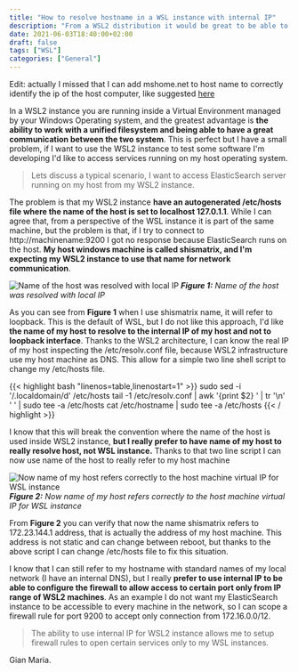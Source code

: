 ```yaml
---
title: "How to resolve hostname in a WSL instance with internal IP"
description: "From a WSL2 distribution it would be great to be able to contact the host computer with IP address of the virtual Network and not with some other network address."
date: 2021-06-03T18:40:00+02:00
draft: false
tags: ["WSL"]
categories: ["General"]
---
```


Edit: actually I missed that I can add mshome.net to host name to correctly identify the ip of the host computer, like suggested [here](https://github.com/alkampfergit/personal-blog/discussions/13)

In a WSL2 instance you are running inside a Virtual Environment managed by your Windows Operating system, and the greatest advantage is **the ability to work with a unified filesystem and being able to have a great communication between the two system**. This is perfect but I have a small problem, if I want to use the WSL2 instance to test some software I'm developing I'd like to access services running on my host operating system.

> Lets discuss a typical scenario, I want to access ElasticSearch server running on my host from my WSL2 instance.

The problem is that my WSL2 instance **have an autogenerated /etc/hosts file where the name of the host is set to localhost 127.0.1.1**. While I can agree that, from a perspective of the WSL instance it is part of the same machine, but the problem is that, if I try to connect to http://machinename:9200 I got no response because ElasticSearch runs on the host. **My host windows machine is called shismatrix, and I'm expecting my WSL2 instance to use that name for network communication**.

![Name of the host was resolved with local IP](../images/wget-shismatrix.png)
***Figure 1:*** *Name of the host was resolved with local IP*

As you can see from **Figure 1** when I use shismatrix name, it will refer to loopback. This is the default of WSL, but I do not like this approach, I'd like **the name of my host to resolve to the internal IP of my host and not to loopback interface**. Thanks to the WSL2 architecture, I can know the real IP of my host inspecting the /etc/resolv.conf file, because WSL2 infrastructure use my host machine as DNS. This allow for a simple two line shell script to change my /etc/hosts file.

{{< highlight bash "linenos=table,linenostart=1" >}}
sudo sed -i '/.localdomain/d' /etc/hosts
tail -1 /etc/resolv.conf | awk '{print $2} ' | tr '\n' ' ' | sudo tee -a /etc/hosts
cat /etc/hostname | sudo tee -a /etc/hosts
{{< / highlight >}}

I know that this will break the convention where the name of the host is used inside WSL2 instance, **but I really prefer to have name of my host to really resolve host, not WSL instance.** Thanks to that two line script I can now use name of the host to really refer to my host machine

![Now name of my host refers correctly to the host machine virtual IP for WSL instance](../images/wsl2-host-resolved.png)
***Figure 2:*** *Now name of my host refers correctly to the host machine virtual IP for WSL instance*

From **Figure 2** you can verify that now the name shismatrix refers to 172.23.144.1 address, that is actually the address of my host machine. This address is not static and can change between reboot, but thanks to the above script I can change /etc/hosts file to fix this situation.

I know that I can still refer to my hostname with standard names of my local network (I have an internal DNS), but I really **prefer to use internal IP to be able to configure the firewall to allow access to certain port only from IP range of WSL2 machines**. As an example I do not want my ElasticSearch instance to be accessible to every machine in the network, so I can scope a firewall rule for port 9200 to accept only connection from 172.16.0.0/12. 

> The ability to use internal IP for WSL2 instance allows me to setup firewall rules to open certain services only to my WSL instances.

Gian Maria.